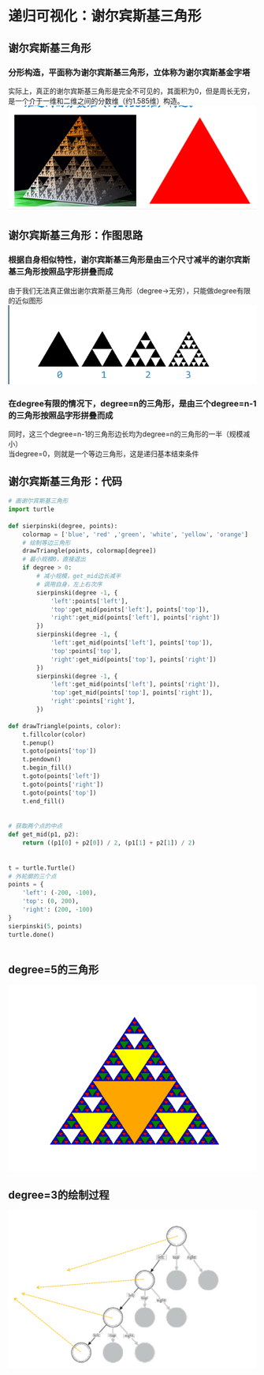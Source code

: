 #  递归可视化：谢尔宾斯基三角形
## 谢尔宾斯基三角形
### 分形构造，平面称为谢尔宾斯基三角形，立体称为谢尔宾斯基金字塔
实际上，真正的谢尔宾斯基三角形是完全不可见的，其面积为0，但是周长无穷，
是一个介于一维和二维之间的分数维（约1.585维）构造。
![img_1.png](img_1.png)
## 谢尔宾斯基三角形：作图思路
### 根据自身相似特性，谢尔宾斯基三角形是由三个尺寸减半的谢尔宾斯基三角形按照品字形拼叠而成
由于我们无法真正做出谢尔宾斯基三角形（degree->无穷），只能做degree有限的近似图形
![img.png](img.png)
### 在degree有限的情况下，degree=n的三角形，是由三个degree=n-1的三角形按照品字形拼叠而成
同时，这三个degree=n-1的三角形边长均为degree=n的三角形的一半（规模减小）  
当degree=0，则就是一个等边三角形，这是递归基本结束条件
## 谢尔宾斯基三角形：代码
```python
# 画谢尔宾斯基三角形
import turtle

def sierpinski(degree, points):
    colormap = ['blue', 'red' ,'green', 'white', 'yellow', 'orange']
    # 绘制等边三角形
    drawTriangle(points, colormap[degree])
    # 最小规模0，直接退出
    if degree > 0:
        # 减小规模，get_mid边长减半
        # 调用自身，左上右次序
        sierpinski(degree -1, {
            'left':points['left'],
            'top':get_mid(points['left'], points['top']),
            'right':get_mid(points['left'], points['right'])
        })
        sierpinski(degree -1, {
            'left':get_mid(points['left'], points['top']),
            'top':points['top'],
            'right':get_mid(points['top'], points['right'])
        })
        sierpinski(degree -1, {
            'left':get_mid(points['left'], points['right']),
            'top':get_mid(points['top'], points['right']),
            'right':points['right'],
        })

def drawTriangle(points, color):
    t.fillcolor(color)
    t.penup()
    t.goto(points['top'])
    t.pendown()
    t.begin_fill()
    t.goto(points['left'])
    t.goto(points['right'])
    t.goto(points['top'])
    t.end_fill()


# 获取两个点的中点
def get_mid(p1, p2):
    return ((p1[0] + p2[0]) / 2, (p1[1] + p2[1]) / 2)


t = turtle.Turtle()
# 外轮廓的三个点
points = {
    'left': (-200, -100),
    'top': (0, 200),
    'right': (200, -100)
}
sierpinski(5, points)
turtle.done()



```
## degree=5的三角形
![img_2.png](img_2.png)
## degree=3的绘制过程
![img_3.png](img_3.png)